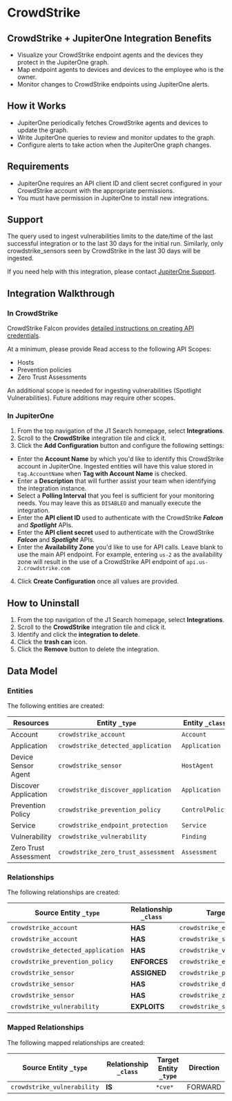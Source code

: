 # CrowdStrike

## CrowdStrike + JupiterOne Integration Benefits

- Visualize your CrowdStrike endpoint agents and the devices they protect in the
  JupiterOne graph.
- Map endpoint agents to devices and devices to the employee who is the owner.
- Monitor changes to CrowdStrike endpoints using JupiterOne alerts.

## How it Works

- JupiterOne periodically fetches CrowdStrike agents and devices to update the
  graph.
- Write JupiterOne queries to review and monitor updates to the graph.
- Configure alerts to take action when the JupiterOne graph changes.

## Requirements

- JupiterOne requires an API client ID and client secret configured in your
  CrowdStrike account with the appropriate permissions.
- You must have permission in JupiterOne to install new integrations.

## Support

The query used to ingest vulnerabilities limits to the date/time of the last
successful integration or to the last 30 days for the initial run. Similarly,
only crowdstrike_sensors seen by CrowdStrike in the last 30 days will be
ingested.

If you need help with this integration, please contact
[JupiterOne Support](https://support.jupiterone.io).

## Integration Walkthrough

### In CrowdStrike

CrowdStrike Falcon provides [detailed instructions on creating API
credentials][1].

At a minimum, please provide Read access to the following API Scopes:

- Hosts
- Prevention policies
- Zero Trust Assessments

An additional scope is needed for ingesting vulnerabilities (Spotlight
Vulnerabilities). Future additions may require other scopes.

### In JupiterOne

1. From the top navigation of the J1 Search homepage, select **Integrations**.
2. Scroll to the **CrowdStrike** integration tile and click it.
3. Click the **Add Configuration** button and configure the following settings:

- Enter the **Account Name** by which you'd like to identify this CrowdStrike
  account in JupiterOne. Ingested entities will have this value stored in
  `tag.AccountName` when **Tag with Account Name** is checked.
- Enter a **Description** that will further assist your team when identifying
  the integration instance.
- Select a **Polling Interval** that you feel is sufficient for your monitoring
  needs. You may leave this as `DISABLED` and manually execute the integration.
- Enter the **API client ID** used to authenticate with the CrowdStrike
  _**Falcon**_ and _**Spotlight**_ APIs.
- Enter the **API client secret** used to authenticate with the CrowdStrike
  _**Falcon**_ and _**Spotlight**_ APIs.
- Enter the **Availability Zone** you'd like to use for API calls. Leave blank
  to use the main API endpoint. For example, entering `us-2` as the availability
  zone will result in the use of a CrowdStrike API endpoint of
  `api.us-2.crowdstrike.com`

4. Click **Create Configuration** once all values are provided.

## How to Uninstall

1. From the top navigation of the J1 Search homepage, select **Integrations**.
2. Scroll to the **CrowdStrike** integration tile and click it.
3. Identify and click the **integration to delete**.
4. Click the **trash can** icon.
5. Click the **Remove** button to delete the integration.

[1]: https://www.crowdstrike.com/blog/tech-center/get-access-falcon-apis/

<!-- {J1_DOCUMENTATION_MARKER_START} -->
<!--
********************************************************************************
NOTE: ALL OF THE FOLLOWING DOCUMENTATION IS GENERATED USING THE
"j1-integration document" COMMAND. DO NOT EDIT BY HAND! PLEASE SEE THE DEVELOPER
DOCUMENTATION FOR USAGE INFORMATION:

https://github.com/JupiterOne/sdk/blob/main/docs/integrations/development.md
********************************************************************************
-->

## Data Model

### Entities

The following entities are created:

| Resources             | Entity `_type`                      | Entity `_class` |
| --------------------- | ----------------------------------- | --------------- |
| Account               | `crowdstrike_account`               | `Account`       |
| Application           | `crowdstrike_detected_application`  | `Application`   |
| Device Sensor Agent   | `crowdstrike_sensor`                | `HostAgent`     |
| Discover Application  | `crowdstrike_discover_application`  | `Application`   |
| Prevention Policy     | `crowdstrike_prevention_policy`     | `ControlPolicy` |
| Service               | `crowdstrike_endpoint_protection`   | `Service`       |
| Vulnerability         | `crowdstrike_vulnerability`         | `Finding`       |
| Zero Trust Assessment | `crowdstrike_zero_trust_assessment` | `Assessment`    |

### Relationships

The following relationships are created:

| Source Entity `_type`              | Relationship `_class` | Target Entity `_type`               |
| ---------------------------------- | --------------------- | ----------------------------------- |
| `crowdstrike_account`              | **HAS**               | `crowdstrike_endpoint_protection`   |
| `crowdstrike_account`              | **HAS**               | `crowdstrike_sensor`                |
| `crowdstrike_detected_application` | **HAS**               | `crowdstrike_vulnerability`         |
| `crowdstrike_prevention_policy`    | **ENFORCES**          | `crowdstrike_endpoint_protection`   |
| `crowdstrike_sensor`               | **ASSIGNED**          | `crowdstrike_prevention_policy`     |
| `crowdstrike_sensor`               | **HAS**               | `crowdstrike_discover_application`  |
| `crowdstrike_sensor`               | **HAS**               | `crowdstrike_zero_trust_assessment` |
| `crowdstrike_vulnerability`        | **EXPLOITS**          | `crowdstrike_sensor`                |

### Mapped Relationships

The following mapped relationships are created:

| Source Entity `_type`       | Relationship `_class` | Target Entity `_type` | Direction |
| --------------------------- | --------------------- | --------------------- | --------- |
| `crowdstrike_vulnerability` | **IS**                | `*cve*`               | FORWARD   |

<!--
********************************************************************************
END OF GENERATED DOCUMENTATION AFTER BELOW MARKER
********************************************************************************
-->
<!-- {J1_DOCUMENTATION_MARKER_END} -->

